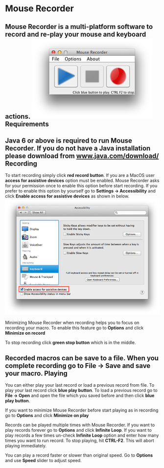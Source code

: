 Mouse Recorder
=============
Mouse Recorder is a multi-platform software to record and re-play your mouse and keyboard actions.
![ScreenShot](/docs/images/mouse-recorder.png)
Requirements
------------
Java 6 or above is required to run Mouse Recorder. If you do not have a Java installation please download from
<a href="www.java.com/download/">www.java.com/download/</a>
Recording
---------
To start recording simply click **red record button**. If you are a MacOS user **access for assistive devices**
option must be enabled. Mouse Recorder asks for your permission once to enable this option before start recording.
If you prefer to enable this option by yourself go to **Settings -> Accessibility** and click **Enable access for assistive devices**
as shown in below.
![ScreenShot](/docs/images/enable-access-assistive-devices.png)

Minimizing Mouse Recorder when recording helps you to focus on recording your macro. To enable this feature go to **Options**
and click **Minimize on record**

To stop recording click **green stop button** which is in the middle.

Recorded macros can be save to a file. When you complete recording go to **File -> Save** and save your macro.
Playing
-------
You can either play your last record or load a previous record from file. To play your last record click **blue play button**.
To load a previous record go to **File -> Open** and open the file which you saved before and then click **blue play button**.

If you want to minimize Mouse Recorder before start playing as in recording go to **Options** and click **Minimize on play**

Records can be played multiple times with Mouse Recorder. If you want to play records forever go to **Options** and click **Infinite Loop**.
If you want to play records a few times un-check **Infinite Loop** option and enter how many times you want to run record.
To stop playing, hit **CTRL-F2**. This will abort playing immediately.

You can play a record faster or slower than original speed. Go to **Options** and use **Speed** slider to adjust speed.


